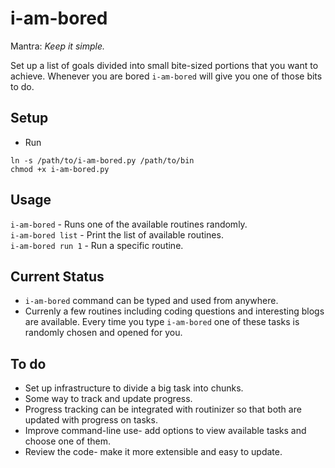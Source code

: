 # i-am-bored
Mantra: *Keep it simple.*

Set up a list of goals divided into small bite-sized portions that you want to achieve. Whenever you are bored `i-am-bored` will give you one of those bits to do.

## Setup
* Run
```
ln -s /path/to/i-am-bored.py /path/to/bin
chmod +x i-am-bored.py
```

## Usage

`i-am-bored` - Runs one of the available routines randomly.  
`i-am-bored list` - Print the list of available routines.  
`i-am-bored run 1` - Run a specific routine.  

## Current Status
*  `i-am-bored` command can be typed and used from anywhere.
* Currenly a few routines including coding questions and interesting blogs are
  available. Every time you type `i-am-bored` one of these tasks is randomly
chosen and opened for you.

## To do
* Set up infrastructure to divide a big task into chunks.
* Some way to track and update progress.
* Progress tracking can be integrated with routinizer so that both are updated
  with progress on tasks.
* Improve command-line use- add options to view available tasks and choose one
  of them.
* Review the code- make it more extensible and easy to update.
